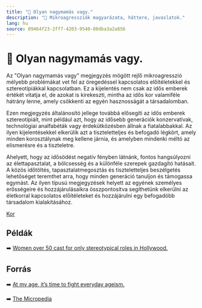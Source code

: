 ```yaml
---
title: "🚫 Olyan nagymamás vagy."
description: "🚫 Mikroagressziók magyarázata, háttere, javaslatok."
lang: hu
source: 09464f23-2ff7-4203-9540-08dba3a2a856
---
```


<div class="wiki-content agression-title">

# 🚫 Olyan nagymamás vagy.

Az "Olyan nagymamás vagy" megjegyzés mögött rejlő mikroagresszió mélyebb problémákat vet fel az öregedéssel kapcsolatos előítéletekkel és sztereotípiákkal kapcsolatban. Ez a kijelentés nem csak az idős emberek értékét vitatja el, de azokat is kirekeszti, mintha az idős kor valamiféle hátrány lenne, amely csökkenti az egyén hasznosságát a társadalomban.

Ezen megjegyzés általánosító jellege továbbá elősegíti az idős emberek sztereotípiáit, mint például azt, hogy az idősebb generációk konzervatívak, technológiai analfabéták vagy érdekütközésben állnak a fiatalabbakkal. Az ilyen kijelentésekkel elkerülik azt a tiszteletteljes és befogadó légkört, amely minden korosztálynak meg kellene járnia, és amelyben mindenki méltó az elismerésre és a tiszteletre.

Ahelyett, hogy az idősödést negatív fényben látnánk, fontos hangsúlyozni az élettapasztalat, a bölcsesség és a különféle szerepek gazdagító hatásait. A közös időtöltés, tapasztalatmegosztás és tiszteletteljes beszélgetés lehetőséget teremthet arra, hogy minden generáció tanuljon és támogassa egymást. Az ilyen típusú megjegyzések helyett az egyének személyes erősségeire és hozzájárulásaikra összpontosítva segíthetünk elkerülni az életkorral kapcsolatos előítéleteket és hozzájárulni egy befogadóbb társadalom kialakításához.


<div class="categories">

[Kor](/#/entry?id=kor)

</div>

## Példák

➡️ [Women over 50 cast for only stereotypical roles in Hollywood.](https://www.usatoday.com/story/entertainment/movies/2020/10/27/women-over-50-losing-out-major-movie-roles-study-finds/6048202002/)

## Forrás

➡️ [At my age, it’s time to fight everyday ageism.](https://www.washingtonpost.com/health/everyday-ageism-isnt-funny/2020/12/18/c542a0c6-34bf-11eb-8d38-6aea1adb3839_story.html)

➡️ [The Micropedia](https://www.themicropedia.org/)


</div>